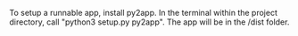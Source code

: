 To setup a runnable app, install py2app.
In the terminal within the project directory, 
call "python3 setup.py py2app".
The app will be in the /dist folder.
